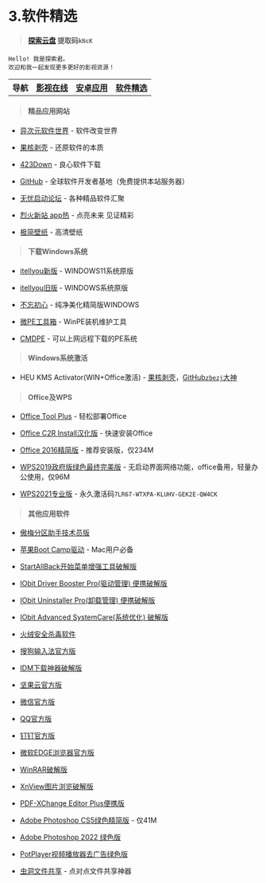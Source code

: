 # 3.软件精选

> #### [探索云盘](https://caiyun.139.com/m/i?105Cq61IGQYVX) 提取码`kNcK`

    Hello! 我是探索君。
    欢迎和我一起发现更多更好的影视资源！

<table>
<tr>
<th>导航</th>
<th><a href="index.html">影视在线</a></th>
<th><a href="app.html">安卓应用</a></th>
<th><a href="pcsoft.html">软件精选</a></th>
</tr>
</table>

> #### 精品应用网站

* [异次元软件世界](https://www.iplaysoft.com) - 软件改变世界

* [果核剥壳](https://www.ghxi.com) - 还原软件的本质

* [423Down](https://www.423down.com) - 良心软件下载

* [GitHub](https://github.com) - 全球软件开发者基地（免费提供本站服务器）

* [无忧启动论坛](https://bbs.wuyou.net/forum.php) - 各种精品软件汇聚

* [烈火新站 app热](https://apphot.cc) - 点亮未来 见证精彩

* [极简壁纸](https://bz.zzzmh.cn/index) - 高清壁纸<br>

> #### 下载Windows系统

* [itellyou新版](https://next.itellyou.cn) - WINDOWS11系统原版

* [itellyou旧版](https://msdn.itellyou.cn) - WINDOWS系统原版

* [不忘初心](https://www.pc521.net) - 纯净美化精简版WINDOWS

* [微PE工具箱](https://www.wepe.com.cn) - WinPE装机维护工具

* [CMDPE](https://www.cmdpe.com) - 可以上网远程下载的PE系统<br>

> #### Windows系统激活

* HEU KMS Activator(WIN+Office激活) - [果核剥壳](https://www.ghxi.com/heukmsactivator.html)，[GitHub`zbezj`大神](https://github.com/zbezj/HEU_KMS_Activator)<br>

> #### Office及WPS

* [Office Tool Plus](https://otp.landian.vip/zh-cn) - 轻松部署Office

* [Office C2R Install汉化版](https://www.ghxi.com/officec2rins.html) - 快速安装Office

* [Office 2016精简版](https://www.ghxi.com/office4n1.html) - 推荐安装版，仅234M

* [WPS2019政府版绿色最终完美版](https://bbs.wuyou.net/forum.php?mod=viewthread&tid=426384&extra=) - 无启动界面网络功能，office备用，轻量办公使用，仅96M

* [WPS2021专业版](https://www.aliyundrive.com/s/WT4QujxfAPX) - 永久激活码`7LR67-WTXPA-KLUHV-GEK2E-QW4CK`

> #### 其他应用软件

* [傲梅分区助手技术员版](https://www.ghxi.com/aomeipartitionassistant.html)

* [苹果Boot Camp驱动](https://www.applex.net/pages/bootcamp) - Mac用户必备

* [StartAllBack开始菜单增强工具破解版](https://www.ghxi.com/startallback.html)

* [IObit Driver Booster Pro(驱动管理) 便携破解版](https://www.ghxi.com/iobitdriverbooster.html)

* [IObit Uninstaller Pro(卸载管理) 便携破解版](https://www.ghxi.com/iobituninstaller.html)

* [IObit Advanced SystemCare(系统优化) 破解版](https://www.ghxi.com/advancedsystemcareultimate.html)

* [火绒安全杀毒软件](https://www.huorong.cn)

* [搜狗输入法官方版](https://pinyin.sogou.com)

* [IDM下载神器破解版](https://www.423down.com/575.html)

* [坚果云官方版](https://www.jianguoyun.com)

* [微信官方版](https://weixin.qq.com)

* [QQ官方版](https://im.qq.com/download/index.shtml)

* [钉钉官方版](https://www.dingtalk.com)

* [微软EDGE浏览器官方版](https://www.microsoft.com/zh-cn/edge?r=1)

* [WinRAR破解版](https://www.ghxi.com/pcwinrar.html)

* [XnView图片浏览破解版](https://www.ghxi.com/xnview.html)

* [PDF-XChange Editor Plus便携版](https://www.ghxi.com/pdfxchangeeditorplus.html)

* [Adobe Photoshop CS5绿色精简版](https://www.ghxi.com/pscs5green.html) - 仅41M

* [Adobe Photoshop 2022 绿色版](https://www.ghxi.com/ps2022green.html)

* [PotPlayer视频播放器去广告绿色版](https://www.423down.com/3050.html)

* [虫洞文件共享](https://www.wormholesoft.com) - 点对点文件共享神器
